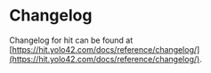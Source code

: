 # Changelog

Changelog for hit can be found at 
[https://hit.yolo42.com/docs/reference/changelog/](https://hit.yolo42.com/docs/reference/changelog/).
